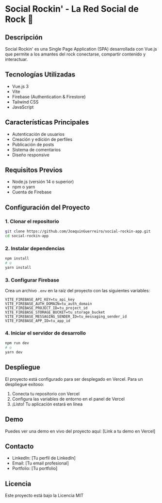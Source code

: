 # Social Rockin' - La Red Social de Rock 🎸

## Descripción
Social Rockin' es una Single Page Application (SPA) desarrollada con Vue.js que permite a los amantes del rock conectarse, compartir contenido y interactuar. 

## Tecnologías Utilizadas
- Vue.js 3
- Vite
- Firebase (Authentication & Firestore)
- Tailwind CSS
- JavaScript

## Características Principales
- Autenticación de usuarios
- Creación y edición de perfiles
- Publicación de posts
- Sistema de comentarios
- Diseño responsive

## Requisitos Previos
- Node.js (versión 14 o superior)
- npm o yarn
- Cuenta de Firebase

## Configuración del Proyecto

### 1. Clonar el repositorio
```bash
git clone https://github.com/JoaquinGuerreiro/social-rockin-app.git
cd social-rockin-app
```

### 2. Instalar dependencias
```bash
npm install
# o
yarn install
```

### 3. Configurar Firebase
Crea un archivo `.env` en la raíz del proyecto con las siguientes variables:
```plaintext
VITE_FIREBASE_API_KEY=tu_api_key
VITE_FIREBASE_AUTH_DOMAIN=tu_auth_domain
VITE_FIREBASE_PROJECT_ID=tu_project_id
VITE_FIREBASE_STORAGE_BUCKET=tu_storage_bucket
VITE_FIREBASE_MESSAGING_SENDER_ID=tu_messaging_sender_id
VITE_FIREBASE_APP_ID=tu_app_id
```

### 4. Iniciar el servidor de desarrollo
```bash
npm run dev
# o
yarn dev
```

## Despliegue
El proyecto está configurado para ser desplegado en Vercel. Para un despliegue exitoso:
1. Conecta tu repositorio con Vercel
2. Configura las variables de entorno en el panel de Vercel
3. ¡Listo! Tu aplicación estará en línea

## Demo
Puedes ver una demo en vivo del proyecto aquí: [Link a tu demo en Vercel]

## Contacto
- LinkedIn: [Tu perfil de LinkedIn]
- Email: [Tu email profesional]
- Portfolio: [Tu portfolio]

## Licencia
Este proyecto está bajo la Licencia MIT 